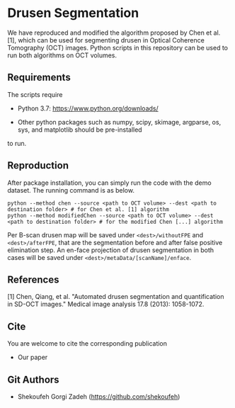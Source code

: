 # Drusen Segmentation

We have reproduced and modified the algorithm proposed by Chen et al. [1], which can be used for segmenting drusen in Optical Coherence Tomography (OCT) images. Python scripts in this repository can be used to run both algorithms on OCT volumes.


Requirements
---------------

The scripts require

* Python 3.7: https://www.python.org/downloads/

* Other python packages such as numpy, scipy, skimage, argparse, os, sys, and matplotlib should be pre-installed 

to run.

Reproduction
---------------

After package installation, you can simply run the code with the demo dataset. The running command is as below.

```
python --method chen --source <path to OCT volume> --dest <path to destination folder> # for Chen et al. [1] algorithm
python --method modifiedChen --source <path to OCT volume> --dest <path to destination folder> # for the modified Chen [...] algorithm
```
Per B-scan drusen map will be saved under ```<dest>/withoutFPE``` and ```<dest>/afterFPE```, that are the segmentation before and after false positive elimination step. An en-face projection of drusen segmentation in both cases will be saved under ```<dest>/metaData/[scanName]/enface```.

References
----------

[1] Chen, Qiang, et al. "Automated drusen segmentation and quantification in SD-OCT images." Medical image analysis 17.8 (2013): 1058-1072.
  

Cite
----------
You are welcome to cite the corresponding publication

* Our paper

  
Git Authors
----------

* Shekoufeh Gorgi Zadeh (https://github.com/shekoufeh)

